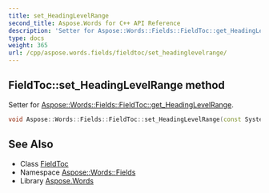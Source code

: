 ```yaml
---
title: set_HeadingLevelRange
second_title: Aspose.Words for C++ API Reference
description: 'Setter for Aspose::Words::Fields::FieldToc::get_HeadingLevelRange.'
type: docs
weight: 365
url: /cpp/aspose.words.fields/fieldtoc/set_headinglevelrange/
---
```

## FieldToc::set_HeadingLevelRange method


Setter for [Aspose::Words::Fields::FieldToc::get_HeadingLevelRange](../get_headinglevelrange/).

```cpp
void Aspose::Words::Fields::FieldToc::set_HeadingLevelRange(const System::String &value)
```

## See Also

* Class [FieldToc](../)
* Namespace [Aspose::Words::Fields](../../)
* Library [Aspose.Words](../../../)
